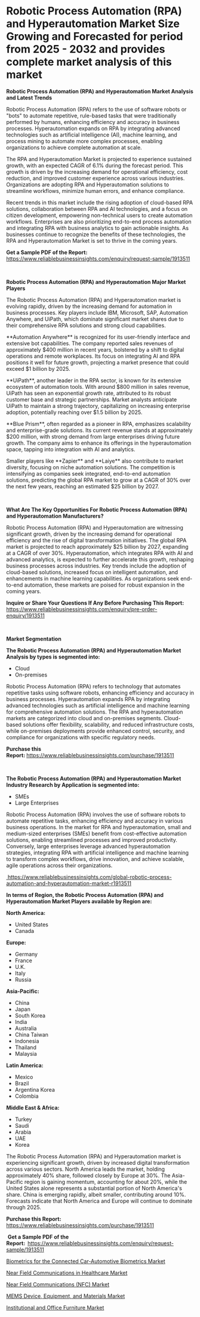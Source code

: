 <p><h1>Robotic Process Automation (RPA) and Hyperautomation Market Size Growing and Forecasted for period from 2025 - 2032 and provides complete market analysis of this market</h1></p><p><strong>Robotic Process Automation (RPA) and Hyperautomation Market Analysis and Latest Trends</strong></p>
<p><p>Robotic Process Automation (RPA) refers to the use of software robots or "bots" to automate repetitive, rule-based tasks that were traditionally performed by humans, enhancing efficiency and accuracy in business processes. Hyperautomation expands on RPA by integrating advanced technologies such as artificial intelligence (AI), machine learning, and process mining to automate more complex processes, enabling organizations to achieve complete automation at scale.</p><p>The RPA and Hyperautomation Market is projected to experience sustained growth, with an expected CAGR of 6.1% during the forecast period. This growth is driven by the increasing demand for operational efficiency, cost reduction, and improved customer experience across various industries. Organizations are adopting RPA and Hyperautomation solutions to streamline workflows, minimize human errors, and enhance compliance.</p><p>Recent trends in this market include the rising adoption of cloud-based RPA solutions, collaboration between RPA and AI technologies, and a focus on citizen development, empowering non-technical users to create automation workflows. Enterprises are also prioritizing end-to-end process automation and integrating RPA with business analytics to gain actionable insights. As businesses continue to recognize the benefits of these technologies, the RPA and Hyperautomation Market is set to thrive in the coming years.</p></p>
<p><strong>Get a Sample PDF of the Report:&nbsp;</strong> <a href="https://www.reliablebusinessinsights.com/enquiry/request-sample/1913511?utm_campaign=1091&utm_medium=2&utm_source=Github&utm_content=ia&utm_term=11032025&utm_id=robotic-process-automation-rpa-and-hyperautomation">https://www.reliablebusinessinsights.com/enquiry/request-sample/1913511</a></p>
<p>&nbsp;</p>
<p><strong>Robotic Process Automation (RPA) and Hyperautomation Major Market Players</strong></p>
<p><p>The Robotic Process Automation (RPA) and Hyperautomation market is evolving rapidly, driven by the increasing demand for automation in business processes. Key players include IBM, Microsoft, SAP, Automation Anywhere, and UiPath, which dominate significant market shares due to their comprehensive RPA solutions and strong cloud capabilities.</p><p>**Automation Anywhere** is recognized for its user-friendly interface and extensive bot capabilities. The company reported sales revenues of approximately $400 million in recent years, bolstered by a shift to digital operations and remote workplaces. Its focus on integrating AI and RPA positions it well for future growth, projecting a market presence that could exceed $1 billion by 2025.</p><p>**UiPath**, another leader in the RPA sector, is known for its extensive ecosystem of automation tools. With around $800 million in sales revenue, UiPath has seen an exponential growth rate, attributed to its robust customer base and strategic partnerships. Market analysts anticipate UiPath to maintain a strong trajectory, capitalizing on increasing enterprise adoption, potentially reaching over $1.5 billion by 2025.</p><p>**Blue Prism**, often regarded as a pioneer in RPA, emphasizes scalability and enterprise-grade solutions. Its current revenue stands at approximately $200 million, with strong demand from large enterprises driving future growth. The company aims to enhance its offerings in the hyperautomation space, tapping into integration with AI and analytics.</p><p>Smaller players like **Zapier** and **Laiye** also contribute to market diversity, focusing on niche automation solutions. The competition is intensifying as companies seek integrated, end-to-end automation solutions, predicting the global RPA market to grow at a CAGR of 30% over the next few years, reaching an estimated $25 billion by 2027.</p></p>
<p>&nbsp;</p>
<p><strong>What Are The Key Opportunities For Robotic Process Automation (RPA) and Hyperautomation Manufacturers?</strong></p>
<p><p>Robotic Process Automation (RPA) and Hyperautomation are witnessing significant growth, driven by the increasing demand for operational efficiency and the rise of digital transformation initiatives. The global RPA market is projected to reach approximately $25 billion by 2027, expanding at a CAGR of over 30%. Hyperautomation, which integrates RPA with AI and advanced analytics, is expected to further accelerate this growth, reshaping business processes across industries. Key trends include the adoption of cloud-based solutions, increased focus on intelligent automation, and enhancements in machine learning capabilities. As organizations seek end-to-end automation, these markets are poised for robust expansion in the coming years.</p></p>
<p><strong>Inquire or Share Your Questions If Any Before Purchasing This Report:</strong> <a href="https://www.reliablebusinessinsights.com/enquiry/pre-order-enquiry/1913511?utm_campaign=1091&utm_medium=2&utm_source=Github&utm_content=ia&utm_term=11032025&utm_id=robotic-process-automation-rpa-and-hyperautomation">https://www.reliablebusinessinsights.com/enquiry/pre-order-enquiry/1913511</a></p>
<p>&nbsp;</p>
<p><strong>Market Segmentation</strong></p>
<p><strong>The Robotic Process Automation (RPA) and Hyperautomation Market Analysis by types is segmented into:</strong></p>
<p><ul><li>Cloud</li><li>On-premises</li></ul></p>
<p><p>Robotic Process Automation (RPA) refers to technology that automates repetitive tasks using software robots, enhancing efficiency and accuracy in business processes. Hyperautomation expands RPA by integrating advanced technologies such as artificial intelligence and machine learning for comprehensive automation solutions. The RPA and hyperautomation markets are categorized into cloud and on-premises segments. Cloud-based solutions offer flexibility, scalability, and reduced infrastructure costs, while on-premises deployments provide enhanced control, security, and compliance for organizations with specific regulatory needs.</p></p>
<p><strong>Purchase this Report:&nbsp;</strong><a href="https://www.reliablebusinessinsights.com/purchase/1913511?utm_campaign=1091&utm_medium=2&utm_source=Github&utm_content=ia&utm_term=11032025&utm_id=robotic-process-automation-rpa-and-hyperautomation">https://www.reliablebusinessinsights.com/purchase/1913511</a></p>
<p>&nbsp;</p>
<p><strong>The Robotic Process Automation (RPA) and Hyperautomation Market Industry Research by Application is segmented into:</strong></p>
<p><ul><li>SMEs</li><li>Large Enterprises</li></ul></p>
<p><p>Robotic Process Automation (RPA) involves the use of software robots to automate repetitive tasks, enhancing efficiency and accuracy in various business operations. In the market for RPA and hyperautomation, small and medium-sized enterprises (SMEs) benefit from cost-effective automation solutions, enabling streamlined processes and improved productivity. Conversely, large enterprises leverage advanced hyperautomation strategies, integrating RPA with artificial intelligence and machine learning to transform complex workflows, drive innovation, and achieve scalable, agile operations across their organizations.</p></p>
<p><a href="https://www.reliablebusinessinsights.com/global-robotic-process-automation-and-hyperautomation-market-r1913511?utm_campaign=1091&utm_medium=2&utm_source=Github&utm_content=ia&utm_term=11032025&utm_id=robotic-process-automation-rpa-and-hyperautomation">&nbsp;https://www.reliablebusinessinsights.com/global-robotic-process-automation-and-hyperautomation-market-r1913511</a></p>
<p><strong>In terms of Region, the Robotic Process Automation (RPA) and Hyperautomation Market Players available by Region are:</strong></p>
<p>
    <p> <strong> North America: </strong>
        <ul>
            <li>United States</li>
            <li>Canada</li>
        </ul>
        </p> 
    <p> <strong> Europe: </strong>
        <ul>
            <li>Germany</li>
            <li>France</li>
            <li>U.K.</li>
            <li>Italy</li>
            <li>Russia</li>
        </ul>
        </p> 
    <p> <strong> Asia-Pacific: </strong>
        <ul>
            <li>China</li>
            <li>Japan</li>
            <li>South Korea</li>
            <li>India</li>
            <li>Australia</li>
            <li>China Taiwan</li>
            <li>Indonesia</li>
            <li>Thailand</li>
            <li>Malaysia</li>
        </ul>
        </p> 
    <p> <strong> Latin America: </strong>
        <ul>
            <li>Mexico</li>
            <li>Brazil</li>
            <li>Argentina Korea</li>
            <li>Colombia</li>
        </ul>
        </p> 
    <p> <strong> Middle East & Africa: </strong>
        <ul>
            <li>Turkey</li>
            <li>Saudi</li>
            <li>Arabia</li>
            <li>UAE</li>
            <li>Korea</li>
        </ul>
    </p>
    </p>
<p><p>The Robotic Process Automation (RPA) and Hyperautomation market is experiencing significant growth, driven by increased digital transformation across various sectors. North America leads the market, holding approximately 40% share, followed closely by Europe at 30%. The Asia-Pacific region is gaining momentum, accounting for about 20%, while the United States alone represents a substantial portion of North America's share. China is emerging rapidly, albeit smaller, contributing around 10%. Forecasts indicate that North America and Europe will continue to dominate through 2025.</p></p>
<p><strong>Purchase this Report: </strong><a href="https://www.reliablebusinessinsights.com/purchase/1913511?utm_campaign=1091&utm_medium=2&utm_source=Github&utm_content=ia&utm_term=11032025&utm_id=robotic-process-automation-rpa-and-hyperautomation">https://www.reliablebusinessinsights.com/purchase/1913511</a></p>
<p>&nbsp;<strong>Get a Sample PDF of the Report:&nbsp;&nbsp;</strong><a href="https://www.reliablebusinessinsights.com/enquiry/request-sample/1913511?utm_campaign=1091&utm_medium=2&utm_source=Github&utm_content=ia&utm_term=11032025&utm_id=robotic-process-automation-rpa-and-hyperautomation">https://www.reliablebusinessinsights.com/enquiry/request-sample/1913511</a></p>
<p><strong></strong></p>
<p><p><a href="https://github.com/vigoseiler/Market-Research-Report-List-1/blob/main/biometrics-for-the-connected-car-automotive-biometrics-market.md?utm_campaign=1091&utm_medium=2&utm_source=Github&utm_content=ia&utm_term=11032025&utm_id=robotic-process-automation-rpa-and-hyperautomation">Biometrics for the Connected Car-Automotive Biometrics Market</a></p><p><a href="https://github.com/iquiseeboli/Market-Research-Report-List-1/blob/main/near-field-communications-in-healthcare-market.md?utm_campaign=1091&utm_medium=2&utm_source=Github&utm_content=ia&utm_term=11032025&utm_id=robotic-process-automation-rpa-and-hyperautomation">Near Field Communications in Healthcare Market</a></p><p><a href="https://github.com/haimamuirev8/Market-Research-Report-List-1/blob/main/near-field-communications-nfc-market.md?utm_campaign=1091&utm_medium=2&utm_source=Github&utm_content=ia&utm_term=11032025&utm_id=robotic-process-automation-rpa-and-hyperautomation">Near Field Communications (NFC) Market</a></p><p><a href="https://github.com/naulasulakr0/Market-Research-Report-List-1/blob/main/mems-device-equipment-and-materials-market.md?utm_campaign=1091&utm_medium=2&utm_source=Github&utm_content=ia&utm_term=11032025&utm_id=robotic-process-automation-rpa-and-hyperautomation">MEMS Device, Equipment, and Materials Market</a></p><p><a href="https://github.com/daemluari/Market-Research-Report-List-1/blob/main/institutional-and-office-furniture-market.md?utm_campaign=1091&utm_medium=2&utm_source=Github&utm_content=ia&utm_term=11032025&utm_id=robotic-process-automation-rpa-and-hyperautomation">Institutional and Office Furniture Market</a></p></p>